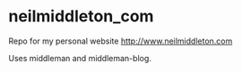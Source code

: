 neilmiddleton_com
=================

Repo for my personal website http://www.neilmiddleton.com

Uses middleman and middleman-blog.
